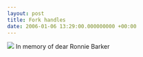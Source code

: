 ```yaml
---
layout: post
title: Fork handles
date: 2006-01-06 13:29:00.000000000 +00:00
---
```

<a href="https://photos1.blogger.com/blogger/1138/350/1600/IMAGE_00057.jpg"><img border="0" src="https://photos1.blogger.com/blogger/1138/350/400/IMAGE_00057.jpg" /></a>
In memory of dear Ronnie Barker
